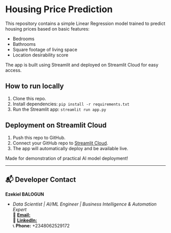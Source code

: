 # Housing Price Prediction

This repository contains a simple Linear Regression model trained to predict housing prices based on basic features:

- Bedrooms
- Bathrooms
- Square footage of living space
- Location desirability score

The app is built using Streamlit and deployed on Streamlit Cloud for easy access.

## How to run locally

1. Clone this repo.
2. Install dependencies: `pip install -r requirements.txt`
3. Run the Streamlit app: `streamlit run app.py`

## Deployment on Streamlit Cloud

1. Push this repo to GitHub.
2. Connect your GitHub repo to [Streamlit Cloud](https://streamlit.io/cloud).
3. The app will automatically deploy and be available live.

Made for demonstration of practical AI model deployment!

---

## 📬 Developer Contact

**Ezekiel BALOGUN**  
* _Data Scientist | AI/ML Engineer | Business Intelligence & Automation Expert_  
📧 [**Email:**](mailto:ezekiel4true@yahoo.com)  
🔗 [**LinkedIn:**](https://www.linkedin.com/in/ezekiel-balogun-39a14438)  
📞 **Phone:** +2348062529172

